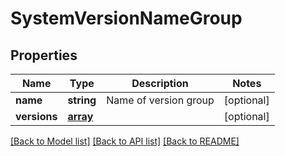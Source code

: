 # SystemVersionNameGroup

## Properties
Name | Type | Description | Notes
------------ | ------------- | ------------- | -------------
**name** | **string** | Name of version group | [optional] 
**versions** | [**array**](.md) |  | [optional] 

[[Back to Model list]](../README.md#documentation-for-models) [[Back to API list]](../README.md#documentation-for-api-endpoints) [[Back to README]](../README.md)

